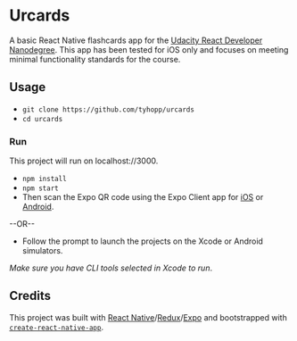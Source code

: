 # Urcards

A basic React Native flashcards app for the [Udacity React Developer Nanodegree](https://www.udacity.com/course/react-nanodegree--nd019). This app has been tested for iOS only and focuses on meeting minimal functionality standards for the course. 

## Usage
- `git clone https://github.com/tyhopp/urcards`
- `cd urcards`

### Run
This project will run on localhost://3000.
- `npm install`
- `npm start`
- Then scan the Expo QR code using the Expo Client app for [iOS](https://itunes.apple.com/us/app/expo-client/id982107779?mt=8) or [Android](https://play.google.com/store/apps/details?id=host.exp.exponent&hl=en). 

--OR--

- Follow the prompt to launch the projects on the Xcode or Android simulators.

*Make sure you have CLI tools selected in Xcode to run*. 

## Credits

This project was built with [React Native](https://facebook.github.io/react-native/)/[Redux](https://github.com/reactjs/redux)/[Expo](https://expo.io/) and bootstrapped with [`create-react-native-app`](https://facebook.github.io/react-native/blog/2017/03/13/introducing-create-react-native-app.html).
